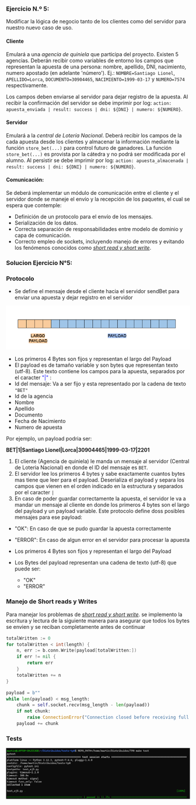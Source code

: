 ### Ejercicio N.º 5:
Modificar la lógica de negocio tanto de los clientes como del servidor para nuestro nuevo caso de uso.

#### Cliente
Emulará a una _agencia de quiniela_ que participa del proyecto. Existen 5 agencias. Deberán recibir como variables de entorno los campos que representan la apuesta de una persona: nombre, apellido, DNI, nacimiento, numero apostado (en adelante 'número'). Ej.: `NOMBRE=Santiago Lionel`, `APELLIDO=Lorca`, `DOCUMENTO=30904465`, `NACIMIENTO=1999-03-17` y `NUMERO=7574` respectivamente.

Los campos deben enviarse al servidor para dejar registro de la apuesta. Al recibir la confirmación del servidor se debe imprimir por log: `action: apuesta_enviada | result: success | dni: ${DNI} | numero: ${NUMERO}`.



#### Servidor
Emulará a la _central de Lotería Nacional_. Deberá recibir los campos de la cada apuesta desde los clientes y almacenar la información mediante la función `store_bet(...)` para control futuro de ganadores. La función `store_bet(...)` es provista por la cátedra y no podrá ser modificada por el alumno.
Al persistir se debe imprimir por log: `action: apuesta_almacenada | result: success | dni: ${DNI} | numero: ${NUMERO}`.

#### Comunicación:
Se deberá implementar un módulo de comunicación entre el cliente y el servidor donde se maneje el envío y la recepción de los paquetes, el cual se espera que contemple:
* Definición de un protocolo para el envío de los mensajes.
* Serialización de los datos.
* Correcta separación de responsabilidades entre modelo de dominio y capa de comunicación.
* Correcto empleo de sockets, incluyendo manejo de errores y evitando los fenómenos conocidos como [_short read y short write_](https://cs61.seas.harvard.edu/site/2018/FileDescriptors/).


### Solucion Ejercicio N°5:

### Protocolo

- Se define el mensaje desde el cliente hacia el servidor sendBet para enviar una apuesta y dejar registro en el servidor

![Mensaje SendBet](imgs/protocolo-ej5.png)

- Los primeros 4 Bytes son fijos y representan el largo del Payload
- El payload es de tamaño variable y son bytes que representan texto (utf-8). Este texto contiene los campos para la apuesta, separados por el caracter <span style="color:blue">"|" </span>:
 - Id del mensaje: Va a ser fijo y esta representado por la cadena de texto `"BET"`
 - Id de la agencia
 - Nombre
 - Apellido
 - Documento
 - Fecha de Nacimiento
 - Numero de apuesta

Por ejemplo, un payload podria ser:

**BET|1|Santiago Lionel|Lorca|30904465|1999-03-17|2201**


1. El cliente (Agencia de quiniela) le manda un mensaje al servidor (Central de Loteria Nacional) en donde el ID del mensaje es `BET`.
2. El servidor lee los primeros 4 bytes y sabe exactamente cuantos bytes mas tiene que leer para el payload. Deserializa el payload y separa los campos que vienen en el orden indicado en la estructura  y separados por el caracter `|`
3. En caso de poder guardar correctamente la apuesta, el servidor le va a mandar un mensaje al cliente en donde los primeros 4 bytes son el largo del payload y un payload variable. Este protocolo define doss posibles mensajes para ese payload:
- "OK": En caso de que se pudo guardar la apuesta correctamente
- "ERROR": En caso de algun error en el servidor para procesar la apuesta


- Los primeros 4 Bytes son fijos y representan el largo del Payload
- Los Bytes del payload representan una cadena de texto (utf-8) que puede ser:
  - "OK"
  - "ERROR"


### Manejo de Short reads y Writes

Para manejar los problemas de [_short read y short write_](https://cs61.seas.harvard.edu/site/2018/FileDescriptors/). se implemento la escritura y lectura de la siguiente manera para asegurar que todos los bytes se envien y se reciban completamente antes de continuar

```go
totalWritten := 0
for totalWritten < int(length) {
    n, err := b.conn.Write(payload[totalWritten:])
    if err != nil {
        return err
    }
    totalWritten += n
}
```

```python
payload = b""
while len(payload) < msg_length:
    chunk = self.socket.recv(msg_length - len(payload))
    if not chunk:
        raise ConnectionError("Connection closed before receiving full message")
    payload += chunk
```


### Tests


![Tests Ejercicio 5](imgs/tests-ej5.png)
